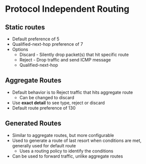 # Protocol Independent Routing

## Static routes

- Default preference of 5
- Qualified-next-hop preference of 7
- Options
  - Discard - Silently drop packet(s) that hit specific route
  - Reject - Drop traffic and send ICMP message
  - Qualified-next-hop

## Aggregate Routes

- Default behavior is to Reject traffic that hits aggregate route
  - Can be changed to discard
- Use __exact detail__ to see type, reject or discard
- Default route preference of 130

## Generated Routes

- Similar to aggregate routes, but more configurable
- Used to generate a route of last resort when conditions are met, generally used for default route
  - Uses a routing policy to identify the conditions
- Can be used to forward traffic, unlike aggregate routes
